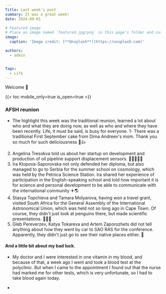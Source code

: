 ```yaml
---
Title: Last week's post
summary: It was a great week! 
date: 2024-09-01

# Featured image
# Place an image named `featured.jpg/png` in this page's folder and customize its options here.
image:
  caption: 'Image credit: [**Unsplash**](https://unsplash.com)'

authors:
  - admin


Tags:
  - Life
---
```


Welcome 👋

{{< toc mobile_only=true is_open=true >}}

### AFSH reunion
- The highlight this week was the traditional reunion, learned a lot about who and what they are doing now, as well as who and where they have been recently. Life, it must be said, is busy for everyone.
1- There was a traditional First September cake from Dima Andreev's mom. Thank you so much for such deliciousness 🥮👍
2. Angelina Tresokva told us about her startup on development and production of oil pipeline support displacement sensors. 🚀🚀🚀🚀🚀
3. Ira Klopova-Saporovska not only defended her diploma, but also managed to go to Serbia for the summer school on cosmology, which was held by the Petnica Science Station. Ira shared her experience of participation in the English-speaking school and told how important it is for science and personal development to be able to communicate with the international community ✈🌎
4. Stasya Topchieva and Tamara Molyarova, having won a travel grant, visited South Africa for the General Assembly of the International Astronomical Union, which was held not so long ago in Cape Town. Of course, they didn't just look at penguins there, but made scientific presentations. 🐧🐧🐧
5. Gleb Pereverzev, Katya Tokareva and Artem Zaporozhets did not tell anything about how they went by car to SAO RAS for the conference. Apparently, they didn't just go to see their native places either. 🚗



#### And a little bit about my bad luck. 
- My doctor and I were interested in one vitamin in my blood, and because of that, a week ago I went and took a blood test at the polyclinic. But when I came to the appointment I found out that the nurse had marked me for other tests, which is very unfortunate, so I had to take blood again today.  






- 




